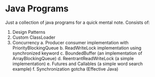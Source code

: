 # Java Programs
Just a collection of java programs for a quick mental note.
Consists of:
1. Design Patterns
2. Custom ClassLoader
3. Concurrency
   a. Producer consumer implementation with PriorityBlockingQueue
   b. ReadWriteLock implementation using synchronized keyword
   c. BoundedBuffer (an implementation of ArrayBlockingQueue)
   d. ReentrantReadWriteLock (a simple implementation)
   e. Futures and Callables (a simple word search example)
   f. Synchronization gotcha (Effective Java)
